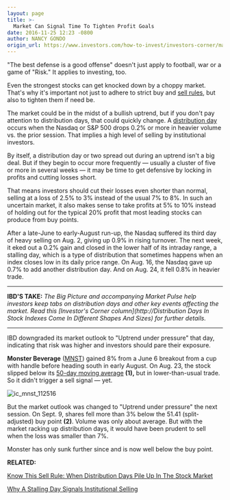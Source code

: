 ```yaml
---
layout: page
title: >-
  Market Can Signal Time To Tighten Profit Goals
date: 2016-11-25 12:23 -0800
author: NANCY GONDO
origin_url: https://www.investors.com/how-to-invest/investors-corner/market-signaled-time-to-tighten-profit-goals/
---
```


"The best defense is a good offense" doesn't just apply to football, war or a game of "Risk." It applies to investing, too.

Even the strongest stocks can get knocked down by a choppy market. That's why it's important not just to adhere to strict buy and [sell rules](https://www.investors.com/ibd-university/how-to-sell/limit-losses/), but also to tighten them if need be.

The market could be in the midst of a bullish uptrend, but if you don't pay attention to distribution days, that could quickly change. A [distribution day](https://www.investors.com/ibd-university/market-timing/market-tops/) occurs when the Nasdaq or S&P 500 drops 0.2% or more in heavier volume vs. the prior session. That implies a high level of selling by institutional investors.

By itself, a distribution day or two spread out during an uptrend isn't a big deal. But if they begin to occur more frequently — usually a cluster of five or more in several weeks — it may be time to get defensive by locking in profits and cutting losses short.

That means investors should cut their losses even shorter than normal, selling at a loss of 2.5% to 3% instead of the usual 7% to 8%. In such an uncertain market, it also makes sense to take profits at 5% to 10% instead of holding out for the typical 20% profit that most leading stocks can produce from buy points.

After a late-June to early-August run-up, the Nasdaq suffered its third day of heavy selling on Aug. 2, giving up 0.9% in rising turnover. The next week, it eked out a 0.2% gain and closed in the lower half of its intraday range, a stalling day, which is a type of distribution that sometimes happens when an index closes low in its daily price range. On Aug. 16, the Nasdaq gave up 0.7% to add another distribution day. And on Aug. 24, it fell 0.8% in heavier trade.

---

**IBD'S TAKE:** _The Big Picture and accompanying Market Pulse help investors keep tabs on distribution days and other key events affecting the market. Read this [Investor's Corner column](http://Distribution Days In Stock Indexes Come In Different Shapes And Sizes) for further details._

---

IBD downgraded its market outlook to "Uptrend under pressure" that day, indicating that risk was higher and investors should pare their exposure.

**Monster Beverage** ([MNST](https://research.investors.com/quote.aspx?symbol=MNST)) gained 8% from a June 6 breakout from a cup with handle before heading south in early August. On Aug. 23, the stock slipped below its [50-day moving average](https://www.investors.com/ibd-university/market-timing/market-tops/) **(1),** but in lower-than-usual trade. So it didn't trigger a sell signal — yet.

![ic_mnst_112516](https://www.investors.com/wp-content/uploads/2016/11/IC_mnst_112516-300x169.png)

But the market outlook was changed to "Uptrend under pressure" the next session. On Sept. 9, shares fell more than 3% below the 51.41 (split-adjusted) buy point **(2)**. Volume was only about average. But with the market racking up distribution days, it would have been prudent to sell when the loss was smaller than 7%.

Monster has only sunk further since and is now well below the buy point.

**RELATED:**

[Know This Sell Rule: When Distribution Days Pile Up In The Stock Market](https://www.investors.com/how-to-invest/investors-corner/know-this-sell-rule-when-distribution-days-pile-up-in-the-stock-market/)

[Why A Stalling Day Signals Institutional Selling](https://www.investors.com/how-to-invest/investors-corner/can-slim-market-tops-stalling-distribution/)
